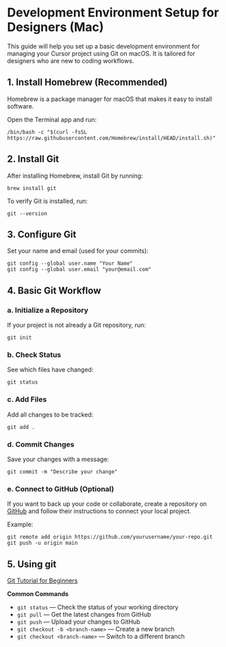 # Development Environment Setup for Designers (Mac)

This guide will help you set up a basic development environment for managing your Cursor project using Git on macOS. It is tailored for designers who are new to coding workflows.

## 1. Install Homebrew (Recommended)
Homebrew is a package manager for macOS that makes it easy to install software.

Open the Terminal app and run:

```
/bin/bash -c "$(curl -fsSL https://raw.githubusercontent.com/Homebrew/install/HEAD/install.sh)"
```

## 2. Install Git
After installing Homebrew, install Git by running:

```
brew install git
```

To verify Git is installed, run:

```
git --version
```

## 3. Configure Git
Set your name and email (used for your commits):

```
git config --global user.name "Your Name"
git config --global user.email "your@email.com"
```

## 4. Basic Git Workflow

### a. Initialize a Repository
If your project is not already a Git repository, run:

```
git init
```

### b. Check Status
See which files have changed:

```
git status
```

### c. Add Files
Add all changes to be tracked:

```
git add .
```

### d. Commit Changes
Save your changes with a message:

```
git commit -m "Describe your change"
```

### e. Connect to GitHub (Optional)
If you want to back up your code or collaborate, create a repository on [GitHub](https://github.com/) and follow their instructions to connect your local project.

Example:
```
git remote add origin https://github.com/yourusername/your-repo.git
git push -u origin main
```

## 5. Using git

[Git Tutorial for Beginners](https://www.youtube.com/watch?v=CvUiKWv2-C0)

**Common Commands**

- `git status` — Check the status of your working directory
- `git pull` — Get the latest changes from GitHub
- `git push` — Upload your changes to GitHub
- `git checkout -b <branch-name>` — Create a new branch
- `git checkout <branch-name>` — Switch to a different branch
